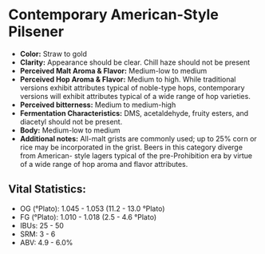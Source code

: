 # Contemporary American-Style Pilsener

- **Color:** Straw to gold
- **Clarity:** Appearance should be clear. Chill haze should not be present
- **Perceived Malt Aroma & Flavor:** Medium-low to medium
- **Perceived Hop Aroma & Flavor:** Medium to high. While traditional versions exhibit attributes typical of noble-type hops, contemporary versions will exhibit attributes typical of a wide range of hop varieties.
- **Perceived bitterness:** Medium to medium-high
- **Fermentation Characteristics:** DMS, acetaldehyde, fruity esters, and diacetyl should not be present.
- **Body:** Medium-low to medium
- **Additional notes:** All-malt grists are commonly used; up to 25% corn or rice may be incorporated in the grist. Beers in this category diverge from American- style lagers typical of the pre-Prohibition era by virtue of a wide range of hop aroma and flavor attributes.

## Vital Statistics:

- OG (°Plato): 1.045 - 1.053 (11.2 - 13.0 °Plato)
- FG (°Plato): 1.010 - 1.018 (2.5 - 4.6 °Plato) 
- IBUs: 25 - 50
- SRM: 3 - 6
- ABV: 4.9 - 6.0%
